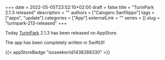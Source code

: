 +++
date = 2022-05-05T23:52:10+02:00
draft = false
title = "TurinPark 2.1.3 released"
description = ""
authors = ["Calogero Sanfilippo"]
tags = ["apps", "update"]
categories = ["App"]
externalLink = ""
series = []
slug = "turinpark-213-released"
+++

Today [TurinPark](/apps/turinpark) 2.1.3 has been released on AppStore.

The app has been completely written in SwiftUI!

{{< appStoreBadge "issseeker/id1438288330" >}}